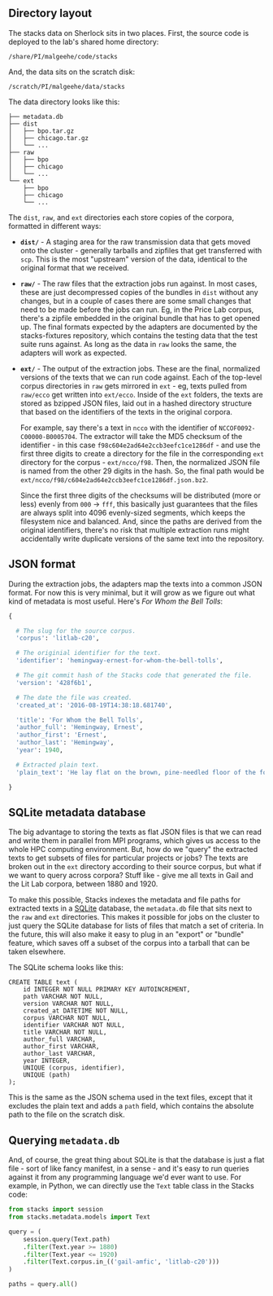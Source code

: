 
## Directory layout

The stacks data on Sherlock sits in two places. First, the source code is deployed to the lab's shared home directory:

`/share/PI/malgeehe/code/stacks`

And, the data sits on the scratch disk:

`/scratch/PI/malgeehe/data/stacks`

The data directory looks like this:

```
├── metadata.db
├── dist
│   ├── bpo.tar.gz
│   ├── chicago.tar.gz
│   └── ...
├── raw
│   ├── bpo
│   ├── chicago
│   └── ...
└── ext
    ├── bpo
    ├── chicago
    └── ...
```

The `dist`, `raw`, and `ext` directories each store copies of the corpora, formatted in different ways:

- **`dist/`** - A staging area for the raw transmission data that gets moved onto the cluster - generally tarballs and zipfiles that get transferred with `scp`. This is the most "upstream" version of the data, identical to the original format that we received.

- **`raw/`** - The raw files that the extraction jobs run against. In most cases, these are just decompressed copies of the bundles in `dist` without any changes, but in a couple of cases there are some small changes that need to be made before the jobs can run. Eg, in the Price Lab corpus, there's a zipfile embedded in the original bundle that has to get opened up. The final formats expected by the adapters are documented by the stacks-fixtures repository, which contains the testing data that the test suite runs against. As long as the data in `raw` looks the same, the adapters will work as expected.

- **`ext/`** - The output of the extraction jobs. These are the final, normalized versions of the texts that we can run code against. Each of the top-level corpus directories in `raw` gets mirrored in `ext` - eg, texts pulled from `raw/ecco` get written into `ext/ecco`. Inside of the `ext` folders, the texts are stored as bzipped JSON files, laid out in a hashed directory structure that based on the identifiers of the texts in the original corpora.

  For example, say there's a text in `ncco` with the identifier of `NCCOF0092-C00000-B0005704`. The extractor will take the MD5 checksum of the identifier - in this case `f98c604e2ad64e2ccb3eefc1ce1286df` - and use the first three digits to create a directory for the file in the corresponding `ext` directory for the corpus - `ext/ncco/f98`. Then, the normalized JSON file is named from the other 29 digits in the hash. So, the final path would be `ext/ncco/f98/c604e2ad64e2ccb3eefc1ce1286df.json.bz2`.

  Since the first three digits of the checksums will be distributed (more or less) evenly from `000` -> `fff`, this basically just guarantees that the files are always split into 4096 evenly-sized segments, which keeps the filesystem nice and balanced. And, since the paths are derived from the original identifiers, there's no risk that multiple extraction runs might accidentally write duplicate versions of the same text into the repository.

## JSON format

During the extraction jobs, the adapters map the texts into a common JSON format. For now this is very minimal, but it will grow as we figure out what kind of metadata is most useful. Here's _For Whom the Bell Tolls_:

```python
{

  # The slug for the source corpus.
  'corpus': 'litlab-c20',

  # The originial identifier for the text.
  'identifier': 'hemingway-ernest-for-whom-the-bell-tolls',

  # The git commit hash of the Stacks code that generated the file.
  'version': '428f6b1',

  # The date the file was created.
  'created_at': '2016-08-19T14:38:18.681740',

  'title': 'For Whom the Bell Tolls',
  'author_full': 'Hemingway, Ernest',
  'author_first': 'Ernest',
  'author_last': 'Hemingway',
  'year': 1940,

  # Extracted plain text.
  'plain_text': 'He lay flat on the brown, pine-needled floor of the forest...'

}
```

## SQLite metadata database

The big advantage to storing the texts as flat JSON files is that we can read and write them in parallel from MPI programs, which gives us access to the whole HPC computing environment. But, how do we "query" the extracted texts to get subsets of files for particular projects or jobs? The texts are broken out in the `ext` directory according to their source corpus, but what if we want to query across corpora? Stuff like - give me all texts in Gail and the Lit Lab corpora, between 1880 and 1920.

To make this possible, Stacks indexes the metadata and file paths for extracted texts in a [SQLite](https://www.sqlite.org/) database, the `metadata.db` file that sits next to the `raw` and `ext` directories. This makes it possible for jobs on the cluster to just query the SQLite database for lists of files that match a set of criteria. In the future, this will also make it easy to plug in an "export" or "bundle" feature, which saves off a subset of the corpus into a tarball that can be taken elsewhere.

The SQLite schema looks like this:

```
CREATE TABLE text (
	id INTEGER NOT NULL PRIMARY KEY AUTOINCREMENT,
	path VARCHAR NOT NULL,
	version VARCHAR NOT NULL,
	created_at DATETIME NOT NULL,
	corpus VARCHAR NOT NULL,
	identifier VARCHAR NOT NULL,
	title VARCHAR NOT NULL,
	author_full VARCHAR,
	author_first VARCHAR,
	author_last VARCHAR,
	year INTEGER,
	UNIQUE (corpus, identifier),
	UNIQUE (path)
);
```

This is the same as the JSON schema used in the text files, except that it excludes the plain text and adds a `path` field, which contains the absolute path to the file on the scratch disk.

## Querying `metadata.db`

And, of course, the great thing about SQLite is that the database is just a flat file - sort of like fancy manifest, in a sense - and it's easy to run queries against it from any programming language we'd ever want to use. For example, in Python, we can directly use the `Text` table class in the Stacks code:

```python
from stacks import session
from stacks.metadata.models import Text

query = (
    session.query(Text.path)
    .filter(Text.year >= 1880)
    .filter(Text.year <= 1920)
    .filter(Text.corpus.in_(('gail-amfic', 'litlab-c20')))
)

paths = query.all()
```
